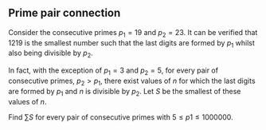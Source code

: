 ## Prime pair connection

Consider the consecutive primes $p_1 = 19$ and $p_2 = 23$. It can be verified that $1219$ is the smallest number such that the last digits are formed by $p_1$ whilst also being divisible by $p_2$.

In fact, with the exception of $p_1 = 3$ and $p_2 = 5$, for every pair of consecutive primes, $p_2 > p_1$, there exist values of $n$ for which the last digits are formed by $p_1$ and $n$ is divisible by $p_2$. Let $S$ be the smallest of these values of $n$.

Find $\sum S$ for every pair of consecutive primes with $5 ≤ p1 ≤ 1000000$.
